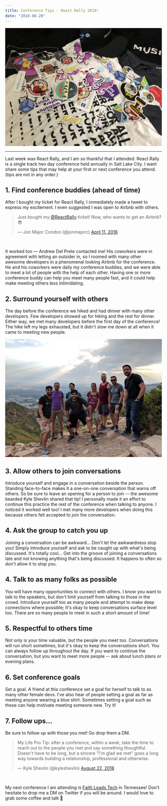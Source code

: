 ```yaml
---
title: Conference Tips - React Rally 2018!
date: "2018-08-20"
---
```


<img src="./react-rally-2018-swag.JPG"/>
<br/>
<hr/>

Last week was React Rally, and I am so thankful that I attended. React Rally is a single track two day conference held
annually in Salt Lake City. I want share some tips that may help at your first or next conference you attend. (tips are not
in any order.)

## 1. Find conference buddies (ahead of time)

After I bought my ticket for React Rally, I immediately made a tweet to express
my excitement. I even suggested I was open to Airbnb with others.

<div class="tweet--centered">
  <blockquote class="twitter-tweet"><p lang="en" dir="ltr">Just bought my <a href="https://twitter.com/ReactRally?ref_src=twsrc%5Etfw">@ReactRally</a> ticket! Now, who wants to get an Airbnb? 😎</p>&mdash; Jon Major Condon (@jonmajorc) <a href="https://twitter.com/jonmajorc/status/984134686632013824?ref_src=twsrc%5Etfw">April 11, 2018</a></blockquote> 
</div>
<br/>

It worked too — Andrew Del Prete contacted me! His coworkers were in agreement with
letting an outsider in, so I roomed with many other awesome developers in a phenomenal looking Airbnb for the conference.
He and his coworkers were daily my conference buddies, and we were able to meet a lot of people with the help of each other.
Having one or more conference buddy can help you meet many people fast, and it could help make meeting others less
intimidating.

## 2. Surround yourself with others

The day before the conference we hiked and had dinner with many other developers. Few developers showed up for hiking
and the rest for dinner. Either way, we met many developers before the first day of the conference! The hike left my
legs exhausted, but it didn't slow me down at all when it came to meeting new people.

<img src="./conf-buddies.JPG">
<br/>

## 3. Allow others to join conversations

Introduce yourself and engage in a conversation beside the person. Standing face-to-face makes it a one-on-one
conversation that warns off others. So be sure to leave an opening for a person to join -- the awesome bearded Kyle
Shevlin shared that tip! I personally made it an effort to continue this practice the rest of the conference when
talking to anyone. I noticed it worked well too! I met many more developers when doing this because others felt accepted
to join the conversation.

## 4. Ask the group to catch you up

Joining a conversation can be awkward... Don't let the awkwardness stop you! Simply introduce yourself and ask to be
caught up with what's being discussed. It's totally cool... Get into the groove of joining a conversations late and not
knowing anything that's being discussed. It happens to often so don't allow it to stop you.

## 4. Talk to as many folks as possible

You will have many opportunities to connect with others. I know you want to talk to the speakers, but don't limit
yourself from talking to those in the crowd. Introduce yourself too as many people and attempt to make deep connections
where possible; It's okay to keep conversations surface level too. There are so many people to meet in such a short
amount of time!

## 5. Respectful to others time

Not only is your time valuable, but the people you meet too. Conversations will run short sometimes, but it's okay to
keep the conversations short. You can always follow up throughout the day. If you want to continue the conversation, but
you want to meet more people -- ask about lunch plans or evening plans.

## 6. Set conference goals

Set a goal. A friend at this conference set a goal for herself to talk to as many other female devs. I’ve also hear of
people setting a goal as far as meeting anyone wearing a blue shirt. Sometimes setting a goal such as these can help
motivate meeting someone new. Try it!

## 7. Follow ups...

Be sure to follow up with those you met! Go drop them a DM.

<div class="tweet--centered">
  <blockquote class="twitter-tweet" data-lang="en"><p lang="en" dir="ltr">My Life Pro Tip: after a conference, within a week, take the time to reach out to the people you met and say something thoughtful. Doesn&#39;t have to be long, but a sincere &quot;I&#39;m glad we met&quot; goes a long way towards building a relationship, professional and otherwise.</p>&mdash; Kyle Shevlin (@kyleshevlin) <a href="https://twitter.com/kyleshevlin/status/1032288824838090752?ref_src=twsrc%5Etfw">August 22, 2018</a></blockquote>
</div>
<br/>

My next conference I am attending is <a href="http://faithleads.tech/" class="box-shadow-faithLeads">Faith Leads Tech</a> in Tennessee! Don't hesitate to drop me a DM on Twitter if you will be around. I would love to grab some coffee and talk 👋
